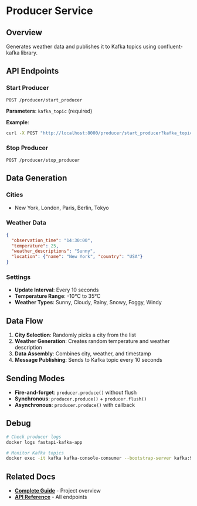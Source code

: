 # Producer Service

## Overview
Generates weather data and publishes it to Kafka topics using confluent-kafka library.

## API Endpoints

### Start Producer
```http
POST /producer/start_producer
```

**Parameters**: `kafka_topic` (required)

**Example**:
```bash
curl -X POST "http://localhost:8000/producer/start_producer?kafka_topic=weather-data"
```

### Stop Producer
```http
POST /producer/stop_producer
```

## Data Generation

### Cities
- New York, London, Paris, Berlin, Tokyo

### Weather Data
```json
{
  "observation_time": "14:30:00",
  "temperature": 25,
  "weather_descriptions": "Sunny",
  "location": {"name": "New York", "country": "USA"}
}
```

### Settings
- **Update Interval**: Every 10 seconds
- **Temperature Range**: -10°C to 35°C
- **Weather Types**: Sunny, Cloudy, Rainy, Snowy, Foggy, Windy

## Data Flow

1. **City Selection**: Randomly picks a city from the list
2. **Weather Generation**: Creates random temperature and weather description
3. **Data Assembly**: Combines city, weather, and timestamp
4. **Message Publishing**: Sends to Kafka topic every 10 seconds

## Sending Modes

- **Fire-and-forget**: `producer.produce()` without flush
- **Synchronous**: `producer.produce()` + `producer.flush()`
- **Asynchronous**: `producer.produce()` with callback

## Debug

```bash
# Check producer logs
docker logs fastapi-kafka-app

# Monitor Kafka topics
docker exec -it kafka kafka-console-consumer --bootstrap-server kafka:9092 --topic weather-data --from-beginning
```

## Related Docs

- **[Complete Guide](./README.md)** - Project overview
- **[API Reference](./api.md)** - All endpoints
